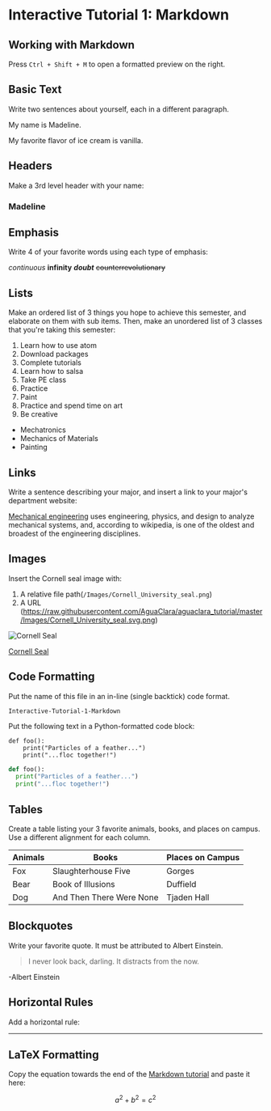 # Interactive Tutorial 1: Markdown

## Working with Markdown

Press `Ctrl + Shift + M` to open a formatted preview on the right.

## Basic Text

Write two sentences about yourself, each in a different paragraph.

My name is Madeline.

My favorite flavor of ice cream is vanilla.

## Headers

Make a 3rd level header with your name:

### Madeline

## Emphasis

Write 4 of your favorite words using each type of emphasis:

*continuous*
**infinity**
***doubt***
~~counterrevolutionary~~

## Lists

Make an ordered list of 3 things you hope to achieve this semester, and elaborate on them with sub items. Then, make an unordered list of 3 classes that you're taking this semester:

1. Learn how to use atom
  1. Download packages
  2. Complete tutorials
2. Learn how to salsa
  1. Take PE class
  2. Practice
3. Paint
  1. Practice and spend time on art
  2. Be creative


- Mechatronics
- Mechanics of Materials
- Painting

## Links

Write a sentence describing your major, and insert a link to your major's department website:

[Mechanical engineering](http://www.mae.cornell.edu) uses  engineering, physics, and design to analyze mechanical systems, and, according to wikipedia, is one of the oldest and broadest of the engineering disciplines.

## Images

Insert the Cornell seal image with:
  1. A relative file path(`/Images/Cornell_University_seal.png`)
  2. A URL (https://raw.githubusercontent.com/AguaClara/aguaclara_tutorial/master/Images/Cornell_University_seal.svg.png)

![Cornell Seal](/Images/Cornell_University_seal.png)

[Cornell Seal](https://raw.githubusercontent.com/AguaClara/aguaclara_tutorial/master/Images/Cornell_University_seal.svg.png)

## Code Formatting

Put the name of this file in an in-line (single backtick) code format.

`Interactive-Tutorial-1-Markdown`

Put the following text in a Python-formatted code block:

```
def foo():
    print("Particles of a feather...")
    print("...floc together!")
```

```Python
def foo():
  print("Particles of a feather...")
  print("...floc together!")
```

## Tables

Create a table listing your 3 favorite animals, books, and places on campus. Use a different alignment for each column.

|Animals|Books|Places on Campus|
|-------|-----|----------------|
|Fox   |Slaughterhouse Five|Gorges   |
|Bear   |Book of Illusions   |Duffield   |
|Dog   |And Then There Were None   |Tjaden Hall   |

## Blockquotes

Write your favorite quote. It must be attributed to Albert Einstein.

> I never look back, darling. It distracts from the now.

  -Albert Einstein

## Horizontal Rules

Add a horizontal rule:

---

## LaTeX Formatting

Copy the equation towards the end of the [Markdown tutorial](https://github.com/AguaClara/aguaclara_tutorial/wiki/Markdown#latex-formatting) and paste it here:

$$ a^2 + b^2 = c^2 $$
